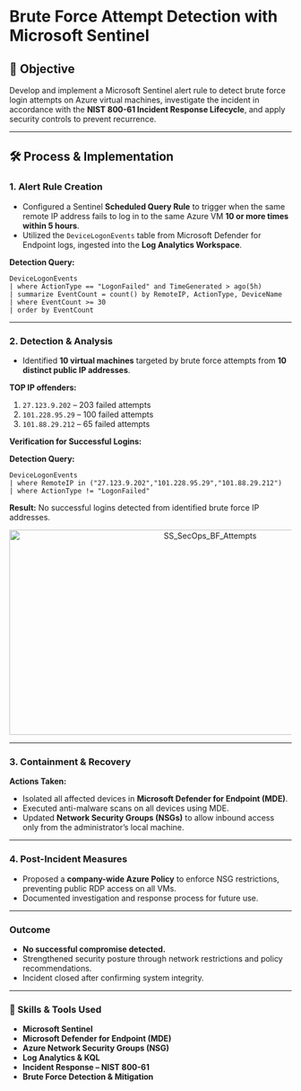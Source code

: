 # Brute Force Attempt Detection with Microsoft Sentinel

## 📌 Objective
Develop and implement a Microsoft Sentinel alert rule to detect brute force login attempts on Azure virtual machines, investigate the incident in accordance with the **NIST 800-61 Incident Response Lifecycle**, and apply security controls to prevent recurrence.

---

## 🛠 Process & Implementation

### 1. Alert Rule Creation
- Configured a Sentinel **Scheduled Query Rule** to trigger when the same remote IP address fails to log in to the same Azure VM **10 or more times within 5 hours**.
- Utilized the `DeviceLogonEvents` table from Microsoft Defender for Endpoint logs, ingested into the **Log Analytics Workspace**.

**Detection Query:**
```kusto
DeviceLogonEvents
| where ActionType == "LogonFailed" and TimeGenerated > ago(5h)
| summarize EventCount = count() by RemoteIP, ActionType, DeviceName
| where EventCount >= 30
| order by EventCount
```

---

### 2. Detection & Analysis
- Identified **10 virtual machines** targeted by brute force attempts from **10 distinct public IP addresses**.

**TOP IP offenders:**
1. `27.123.9.202` – 203 failed attempts
2. `101.228.95.29` – 100 failed attempts
3. `101.88.29.212` – 65 failed attempts

**Verification for Successful Logins:**

**Detection Query:**
```kusto
DeviceLogonEvents
| where RemoteIP in ("27.123.9.202","101.228.95.29","101.88.29.212")
| where ActionType != "LogonFailed"
```
**Result:** No successful logins detected from identified brute force IP addresses.

<p align="center">
  <img 
    src="https://github.com/user-attachments/assets/74a89a4d-0cf8-435e-91ab-0959f6f3d05b" 
    height="365" 
    width="701" 
    alt="SS_SecOps_BF_Attempts"
  />
</p>

---

### 3. Containment & Recovery
**Actions Taken:**
- Isolated all affected devices in **Microsoft Defender for Endpoint (MDE)**.
- Executed anti-malware scans on all devices using MDE.
- Updated **Network Security Groups (NSGs)** to allow inbound access only from the administrator’s local machine.

---

### 4. Post-Incident Measures
- Proposed a **company-wide Azure Policy** to enforce NSG restrictions, preventing public RDP access on all VMs.
- Documented investigation and response process for future use.

---

### Outcome
- **No successful compromise detected.**
- Strengthened security posture through network restrictions and policy recommendations.
- Incident closed after confirming system integrity.

---

### 🧰 Skills & Tools Used
- **Microsoft Sentinel**
- **Microsoft Defender for Endpoint (MDE)**
- **Azure Network Security Groups (NSG)**
- **Log Analytics & KQL**
- **Incident Response – NIST 800-61**
- **Brute Force Detection & Mitigation**


